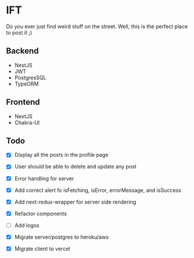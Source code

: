# IFT

Do you ever just find weird stuff on the street. Well, this is the perfect place to post it ;)

## Backend

- NestJS
- JWT
- PostgresSQL
- TypeORM

## Frontend

- NextJS
- Chakra-UI

## Todo

- [x] Display all the posts in the profile page

- [x] User should be able to delete and update any post

- [x] Error handling for server

- [x] Add correct alert fo isFetching, isError, errorMessage, and isSuccess

- [x] Add next-redux-wrapper for server side rendering

- [x] Refactor components

- [ ] Add logos

- [x] Migrate server/postgres to heroku/aws

- [x] Migrate client to vercel
